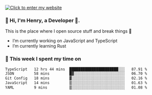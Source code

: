 [![Click to enter my website](https://github.com/zh30/zh30/assets/7930156/44b2b06d-750e-442d-a707-701903917b3b)](https://zhanghe.dev) 

### 👋 Hi, I'm Henry, a Developer 🚀.

This is the place where I open source stuff and break things :rofl:

- I’m currently working on JavaScript and TypeScript
- I’m currently learning Rust

### 💪 This week I spent my time on

<!--START_SECTION:waka-->

```txt
TypeScript   12 hrs 44 mins  ██████████████████████░░░   87.91 %
JSON         58 mins         █▓░░░░░░░░░░░░░░░░░░░░░░░   06.70 %
Git Config   18 mins         ▓░░░░░░░░░░░░░░░░░░░░░░░░   02.16 %
JavaScript   14 mins         ▒░░░░░░░░░░░░░░░░░░░░░░░░   01.63 %
YAML         9 mins          ▒░░░░░░░░░░░░░░░░░░░░░░░░   01.08 %
```

<!--END_SECTION:waka-->
